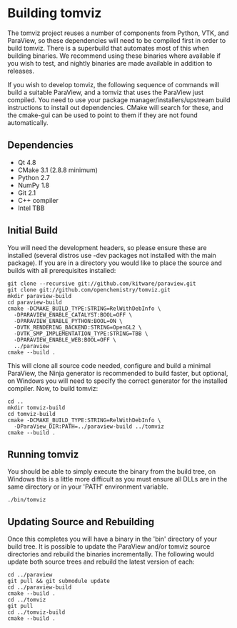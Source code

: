 Building tomviz
===============

The tomviz project reuses a number of components from Python, VTK, and
ParaView, so these dependencies will need to be compiled first in order to
build tomviz. There is a superbuild that automates most of this when building
binaries. We recommend using these binaries where available if you wish to
test, and nightly binaries are made available in addition to releases.

If you wish to develop tomviz, the following sequence of commands will build
a suitable ParaView, and a tomviz that uses the ParaView just compiled. You
need to use your package manager/installers/upstream build instructions to
install out dependencies. CMake will search for these, and the cmake-gui can
be used to point to them if they are not found automatically.

Dependencies
------------

 * Qt 4.8
 * CMake 3.1 (2.8.8 minimum)
 * Python 2.7
 * NumPy 1.8
 * Git 2.1
 * C++ compiler
 * Intel TBB

Initial Build
-------------

You will need the development headers, so please ensure these are installed
(several distros use -dev packages not installed with the main package). If
you are in a directory you would like to place the source and builds with all
prerequisites installed:

    git clone --recursive git://github.com/kitware/paraview.git
    git clone git://github.com/openchemistry/tomviz.git
    mkdir paraview-build
    cd paraview-build
    cmake -DCMAKE_BUILD_TYPE:STRING=RelWithDebInfo \
      -DPARAVIEW_ENABLE_CATALYST:BOOL=OFF \
      -DPARAVIEW_ENABLE_PYTHON:BOOL=ON \
      -DVTK_RENDERING_BACKEND:STRING=OpenGL2 \
      -DVTK_SMP_IMPLEMENTATION_TYPE:STRING=TBB \
      -DPARAVIEW_ENABLE_WEB:BOOL=OFF \
      ../paraview
    cmake --build .

This will clone all source code needed, configure and build a minimal ParaView,
the Ninja generator is recommended to build faster, but optional, on Windows
you will need to specify the correct generator for the installed compiler. Now,
to build tomviz:

    cd ..
    mkdir tomviz-build
    cd tomviz-build
    cmake -DCMAKE_BUILD_TYPE:STRING=RelWithDebInfo \
      -DParaView_DIR:PATH=../paraview-build ../tomviz
    cmake --build .

Running tomviz
--------------

You should be able to simply execute the binary from the build tree, on Windows
this is a little more difficult as you must ensure all DLLs are in the same
directory or in your 'PATH' environment variable.

    ./bin/tomviz

Updating Source and Rebuilding
------------------------------

Once this completes you will have a binary in the 'bin' directory of your build
tree. It is possible to update the ParaView and/or tomviz source directories
and rebuild the binaries incrementally. The following would update both source
trees and rebuild the latest version of each:

    cd ../paraview
    git pull && git submodule update
    cd ../paraview-build
    cmake --build .
    cd ../tomviz
    git pull
    cd ../tomviz-build
    cmake --build .
